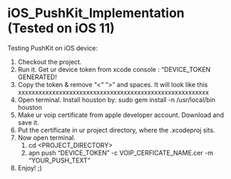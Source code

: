 # iOS_PushKit_Implementation (Tested on iOS 11)
Testing PushKit on iOS device:

1. Checkout the project.
2. Run it. Get ur device token from xcode  console : “DEVICE_TOKEN GENERATED! <xxxxxxxx xxxxxxxx xxxxxxxx xxxxxxxx xxxxxxxx xxxxxxxx xxxxxxxx>
3. Copy the token & remove “<“ “>” and spaces. It will look like this xxxxxxxxxxxxxxxxxxxxxxxxxxxxxxxxxxxxxxxxxxxxxxxxxxxxxxxx
4. Open terminal. Install houston by: sudo gem install -n /usr/local/bin houston
5. Make ur voip certificate from apple developer account. Download and save it.
6. Put the certificate in ur project directory, where the .xcodeproj sits.
7. Now open terminal. 
    1. cd <PROJECT_DIRECTORY>
    2. apn push “DEVICE_TOKEN” -c VOIP_CERFICATE_NAME.cer -m “YOUR_PUSH_TEXT”
8. Enjoy! ;)
